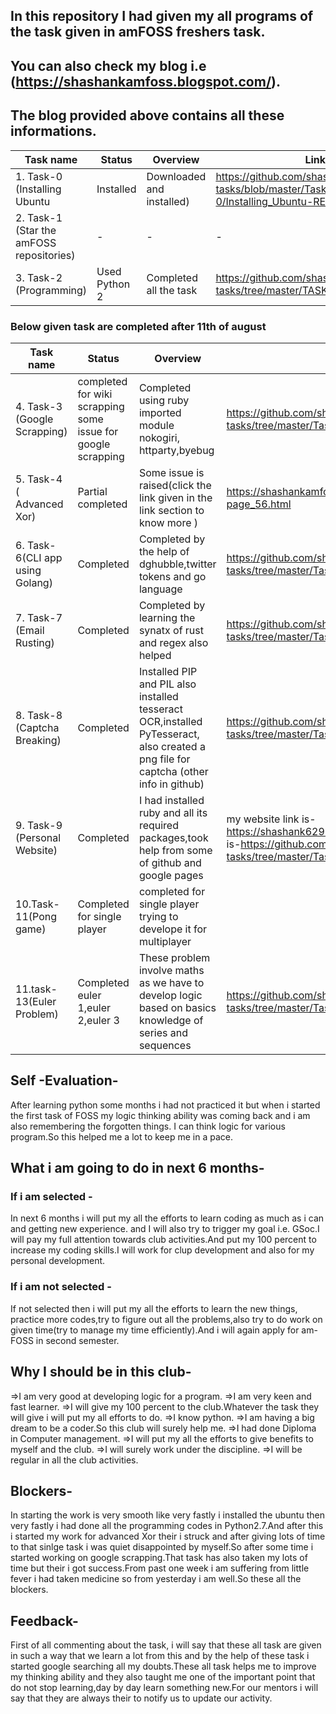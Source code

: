 ## In this repository I had given my all programs of the task given in amFOSS freshers task.
## You can also check my blog i.e (https://shashankamfoss.blogspot.com/).
## The blog provided above contains all these informations.



|Task name                       |Status       |Overview               |Link |                                                         
|--------------------------------|--------------------------------------------------------------|-------------|----------------|
|1. Task-0 (Installing Ubuntu      |Installed    |Downloaded and installed)|https://github.com/shashank629/amfoss-tasks/blob/master/Task-0/Installing_Ubuntu-README.MD|
|2. Task-1 (Star the amFOSS repositories)|-|-|-|
|3. Task-2 (Programming)          |Used Python 2 |Completed all the task|https://github.com/shashank629/amfoss-tasks/tree/master/TASK%202|

### Below given task are completed after 11th of august

|Task name                       |Status       |Overview               |Link |
|--------------------------------|-------------|-----------------------|-----|
|4. Task-3 (Google Scrapping)     |completed for wiki scrapping some issue for google scrapping|Completed using ruby imported module nokogiri, httparty,byebug|https://github.com/shashank629/amfoss-tasks/tree/master/Task-3| 
|5. Task-4 ( Advanced Xor)|Partial completed|Some issue is raised(click the link given in the link section to know more )|https://shashankamfoss.blogspot.com/p/blog-page_56.html|
|6. Task-6(CLI app using Golang)|Completed|Completed by the help of dghubble,twitter tokens and go language|https://github.com/shashank629/amfoss-tasks/tree/master/Task-6|
|7. Task-7 (Email Rusting)|Completed|Completed by learning the synatx of rust and regex also helped|https://github.com/shashank629/amfoss-tasks/tree/master/Task-7|
|8. Task-8 (Captcha Breaking)     |Completed |Installed  PIP and PIL also installed tesseract OCR,installed PyTesseract, also created a png file for captcha (other info in github)|https://github.com/shashank629/amfoss-tasks/tree/master/Task-8 |
|9. Task-9 (Personal Website)|Completed|I had installed ruby and all its required packages,took help from some of github and google pages|my website link is-https://shashank629.github.io/               and github link is-https://github.com/shashank629/amfoss-tasks/tree/master/Task-9 |
|10.Task-11(Pong game)|Completed for single player|completed for single player trying to develope it for multiplayer||
|11.task-13(Euler Problem)|Completed euler 1,euler 2,euler 3|These problem involve maths as we have to develop logic based on basics knowledge of series and sequences|https://github.com/shashank629/amfoss-tasks/tree/master/Task-13|






## Self -Evaluation- 
After learning python some months i had not practiced it but when i started the first task of FOSS my logic thinking                     ability was coming back and i am also remembering the forgotten things. I can think logic for various program.So this                   helped me a lot to keep me in a pace.

## What i am going to do in next 6 months-
###     If i am selected - 
In next 6 months i will put my all the efforts to learn coding as much as i can  and getting new experience.                            and I will also try to trigger my goal i.e. GSoc.I will pay my full attention towards club activities.And put                            my 100 percent to increase my coding skills.I will work for clup development and also for my personal                                    development.
###     If i am not selected - 
If not selected then i will put my all the efforts to learn the new things, practice more codes,try to                                  figure out all the problems,also try to do work on given time(try to manage my time efficiently).And i                                  will again apply for am-FOSS in second semester. 

## Why I should be in this club-

=>I am very good at developing logic for a program.
=>I am very keen and fast learner.
=>I will give my 100 percent to the club.Whatever the task they will give i will put my all efforts to do.
=>I know python.
=>I am having a big dream to be a coder.So this club will surely help me.
=>I had done Diploma in Computer management.
=>I will put my all the efforts to give benefits to myself and the club.
=>I will surely work under the discipline.
=>I will be regular in all the club activities.

## Blockers-
In starting the work is very smooth like very fastly i installed the ubuntu then very fastly i had done all the programming codes in Python2.7.And after this i started my work for advanced Xor their i struck and after giving lots of time to that sinlge task i was quiet disappointed by myself.So after some time i started working on google scrapping.That task has also taken my lots of time but their i got success.From past one week i am suffering from little fever i had taken medicine so from yesterday i am well.So these all the blockers.

## Feedback-
First of all commenting about the task, i will say that these all task are given in such a way that we learn a lot from this and by the help of these task i started google searching all my doubts.These all task helps me to improve my thinking ability and they also taught me one of the important point that do not stop learning,day by day learn something new.For our mentors i will say that they are always their to notify us to update our activity.
